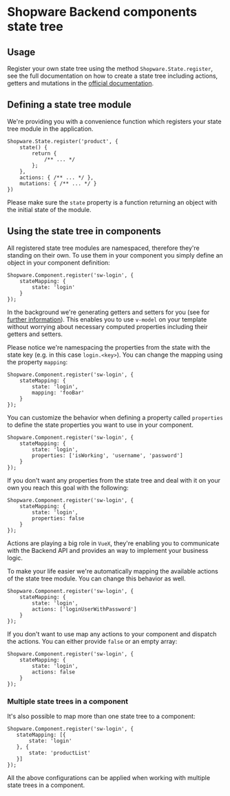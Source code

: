# Shopware Backend components state tree

## Usage
Register your own state tree using the method `Shopware.State.register`, see the full documentation on how to create a state
tree including actions, getters and mutations in the [official documentation](https://vuex.vuejs.org/en/core-concepts.html).

## Defining a state tree module
We're providing you with a convenience function which registers your state tree module in the application.

```
Shopware.State.register('product', {
    state() {
        return {
            /** ... */
        };
    },
    actions: { /** ... */ },
    mutations: { /** ... */ }
})
```

Please make sure the `state` property is a function returning an object with the initial state of the module.

## Using the state tree in components
All registered state tree modules are namespaced, therefore they're standing on their own. To use them in your component you
simply define an object in your component definition:

```
Shopware.Component.register('sw-login', {
    stateMapping: {
        state: 'login'
    }
});
```

In the background we're generating getters and setters for you (see for [further information](https://vuex.vuejs.org/en/forms.html#two-way-computed-property)).
This enables you to use `v-model` on your template without worrying about necessary computed properties including their 
getters and setters.

Please notice we're namespacing the properties from the state with the state key (e.g. in this case `login.<key>`). You can
change the mapping using the property `mapping`:

```
Shopware.Component.register('sw-login', {
    stateMapping: {
        state: 'login',
        mapping: 'fooBar'
    }
});
```

You can customize the behavior when defining a property called `properties` to define the state properties you want to use in 
your component.

```
Shopware.Component.register('sw-login', {
    stateMapping: {
        state: 'login',
        properties: ['isWorking', 'username', 'password']
    }
});
```

If you don't want any properties from the state tree and deal with it on your own you reach this goal with the following:

```
Shopware.Component.register('sw-login', {
    stateMapping: {
        state: 'login',
        properties: false
    }
});
```

Actions are playing a big role in `VueX`, they're enabling you to communicate with the Backend API and provides an way to
implement your business logic.

To make your life easier we're automatically mapping the available actions of the state tree module. You can change this
behavior as well.

```
Shopware.Component.register('sw-login', {
    stateMapping: {
        state: 'login',
        actions: ['loginUserWithPassword']
    }
});
```

If you don't want to use map any actions to your component and dispatch the actions. You can either provide `false` or an 
empty array:

```
Shopware.Component.register('sw-login', {
    stateMapping: {
        state: 'login',
        actions: false
    }
});
```

### Multiple state trees in a component
It's also possible to map more than one state tree to a component:

```
Shopware.Component.register('sw-login', {
   stateMapping: [{
       state: 'login'
   }, {
       state: 'productList'
   }]
});
```

All the above configurations can be applied when working with multiple state trees in a component.